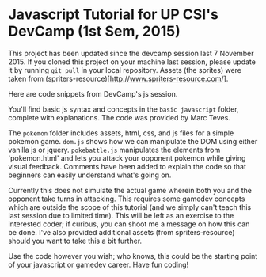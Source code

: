 # Javascript Tutorial for UP CSI's DevCamp (1st Sem, 2015)

This project has been updated since the devcamp session last 7 November 2015. If you cloned this project on your machine last session, please update it by running `git pull` in your local repository. Assets (the sprites) were taken from (spriters-resource)[http://www.spriters-resource.com/].

Here are code snippets from DevCamp's js session.

You'll find basic js syntax and concepts in the `basic javascript` folder, complete with explanations. The code was provided by Marc Teves.

The `pokemon` folder includes assets, html, css, and js files for a simple pokemon game. `dom.js` shows how we can manipulate the DOM using either vanilla js or jquery. `pokebattle.js` manipulates the elements from 'pokemon.html' and lets you attack your opponent pokemon while giving visual feedback. Comments have been added to explain the code so that beginners can easily understand what's going on.

Currently this does not simulate the actual game wherein both you and the opponent take turns in attacking. This requires some gamedev concepts which are outside the scope of this tutorial (and we simply can't teach this last session due to limited time). This will be left as an exercise to the interested coder; if curious, you can shoot me a message on how this can be done. I've also provided additional assets (from spriters-resource) should you want to take this a bit further.

Use the code however you wish; who knows, this could be the starting point of your javascript or gamedev career. Have fun coding!
